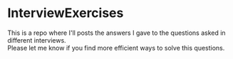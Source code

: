 # InterviewExercises
This is a repo where I'll posts the answers I gave to the questions asked in different interviews.<br />
Please let me know if you find more efficient ways to solve this questions.
